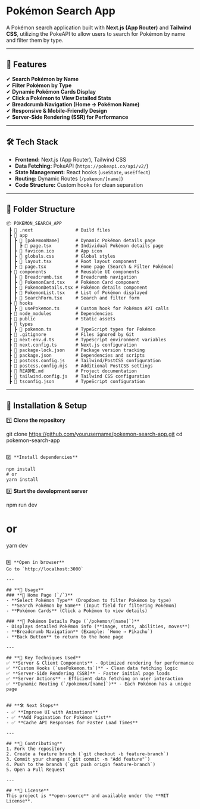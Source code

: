 # **Pokémon Search App**  
A Pokémon search application built with **Next.js (App Router)** and **Tailwind CSS**, utilizing the PokeAPI to allow users to search for Pokémon by name and filter them by type.

---

## **🚀 Features**
✔ **Search Pokémon by Name**  
✔ **Filter Pokémon by Type**  
✔ **Dynamic Pokémon Cards Display**  
✔ **Click a Pokémon to View Detailed Stats**  
✔ **Breadcrumb Navigation (Home → Pokémon Name)**  
✔ **Responsive & Mobile-Friendly Design**  
✔ **Server-Side Rendering (SSR) for Performance**  

---

## **🛠️ Tech Stack**
- **Frontend:** Next.js (App Router), Tailwind CSS  
- **Data Fetching:** PokeAPI (`https://pokeapi.co/api/v2/`)  
- **State Management:** React hooks (`useState`, `useEffect`)  
- **Routing:** Dynamic Routes (`/pokemon/[name]`)  
- **Code Structure:** Custom hooks for clean separation  

---

## **📂 Folder Structure**
```
📦 POKEMON_SEARCH_APP
 ┣ 📂 .next                # Build files
 ┣ 📂 app
 ┃ ┣ 📂 [pokemonName]      # Dynamic Pokémon details page
 ┃ ┃ ┣ 📜 page.tsx         # Individual Pokémon details page
 ┃ ┣ 📜 favicon.ico        # App icon
 ┃ ┣ 📜 globals.css        # Global styles
 ┃ ┣ 📜 layout.tsx         # Root layout component
 ┃ ┣ 📜 page.tsx           # Home page (Search & Filter Pokémon)
 ┣ 📂 components           # Reusable UI components
 ┃ ┣ 📜 Breadcrumb.tsx     # Breadcrumb navigation
 ┃ ┣ 📜 PokemonCard.tsx    # Pokémon Card component
 ┃ ┣ 📜 PokemonDetails.tsx # Pokémon details component
 ┃ ┣ 📜 PokemonList.tsx    # List of Pokémon displayed
 ┃ ┣ 📜 SearchForm.tsx     # Search and filter form
 ┣ 📂 hooks
 ┃ ┣ 📜 usePokemon.ts      # Custom hook for Pokémon API calls
 ┣ 📂 node_modules         # Dependencies
 ┣ 📂 public               # Static assets
 ┣ 📂 types
 ┃ ┣ 📜 pokemon.ts         # TypeScript types for Pokémon
 ┣ 📜 .gitignore           # Files ignored by Git
 ┣ 📜 next-env.d.ts        # TypeScript environment variables
 ┣ 📜 next.config.ts       # Next.js configuration
 ┣ 📜 package-lock.json    # Package version tracking
 ┣ 📜 package.json         # Dependencies and scripts
 ┣ 📜 postcss.config.js    # Tailwind/PostCSS configuration
 ┣ 📜 postcss.config.mjs   # Additional PostCSS settings
 ┣ 📜 README.md            # Project documentation
 ┣ 📜 tailwind.config.js   # Tailwind CSS configuration
 ┣ 📜 tsconfig.json        # TypeScript configuration
```

---

## **🔧 Installation & Setup**
1️⃣ **Clone the repository**  

git clone https://github.com/yourusername/pokemon-search-app.git
cd pokemon-search-app
```
  
2️⃣ **Install dependencies**  

npm install
# or
yarn install
```

3️⃣ **Start the development server**  

npm run dev
# or
yarn dev
```
  
4️⃣ **Open in browser**  
Go to `http://localhost:3000`

---

## **📝 Usage**
### **🔹 Home Page (`/`)**
- **Select Pokémon Type** (Dropdown to filter Pokémon by type)  
- **Search Pokémon by Name** (Input field for filtering Pokémon)  
- **Pokémon Cards** (Click a Pokémon to view details)

### **🔹 Pokémon Details Page (`/pokemon/[name]`)**
- Displays detailed Pokémon info (**image, stats, abilities, moves**)  
- **Breadcrumb Navigation** (Example: `Home → Pikachu`)  
- **Back Button** to return to the home page  

---

## **📌 Key Techniques Used**
✅ **Server & Client Components** - Optimized rendering for performance  
✅ **Custom Hooks (`usePokemon.ts`)** - Clean data fetching logic  
✅ **Server-Side Rendering (SSR)** - Faster initial page loads  
✅ **Server Actions** - Efficient data fetching on user interaction  
✅ **Dynamic Routing (`/pokemon/[name]`)** - Each Pokémon has a unique page  


## **🛠️ Next Steps**
- ✅ **Improve UI with Animations**  
- ✅ **Add Pagination for Pokémon List**  
- ✅ **Cache API Responses for Faster Load Times**  

---

## **🤝 Contributing**
1. Fork the repository  
2. Create a feature branch (`git checkout -b feature-branch`)  
3. Commit your changes (`git commit -m "Add feature"`)  
4. Push to the branch (`git push origin feature-branch`)  
5. Open a Pull Request  

---

## **📜 License**
This project is **open-source** and available under the **MIT License**.